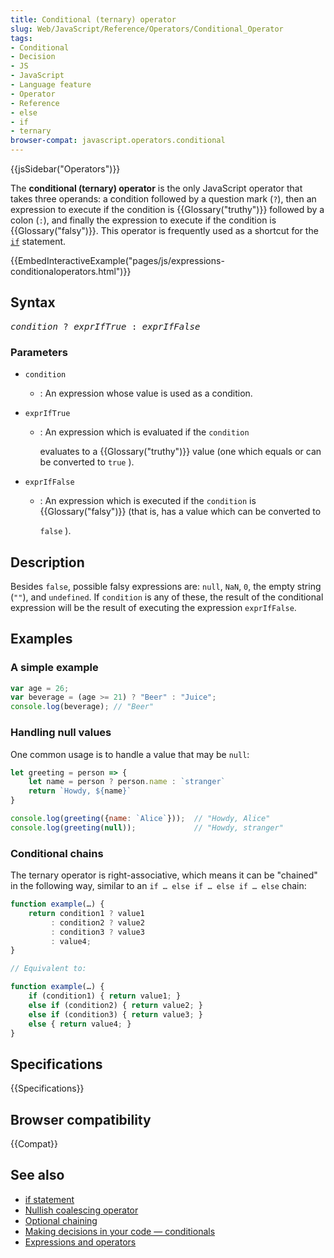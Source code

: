 ```yaml
---
title: Conditional (ternary) operator
slug: Web/JavaScript/Reference/Operators/Conditional_Operator
tags:
- Conditional
- Decision
- JS
- JavaScript
- Language feature
- Operator
- Reference
- else
- if
- ternary
browser-compat: javascript.operators.conditional
---
```

{{jsSidebar("Operators")}}

The **conditional (ternary) operator** is the only JavaScript operator that
takes three operands: a condition followed by a question mark (`?`), then an
expression to execute if the condition is {{Glossary("truthy")}} followed
by a colon (`:`), and finally the expression to execute if the condition is
{{Glossary("falsy")}}. This operator is frequently used as a shortcut for
the [`if`](/en-US/docs/Web/JavaScript/Reference/Statements/if...else) statement.

{{EmbedInteractiveExample("pages/js/expressions-conditionaloperators.html")}}

## Syntax

<pre
  class="brush: js"
><var>condition</var> ? <var>exprIfTrue</var> : <var>exprIfFalse</var></pre>

### Parameters

- `condition`
  - : An expression whose value is used as a condition.
- `exprIfTrue`

  - : An expression which is evaluated if the `condition`

    evaluates to a {{Glossary("truthy")}} value (one which equals or can
    be converted to `true` ).

- `exprIfFalse`

  - : An expression which is executed if the `condition` is
    {{Glossary("falsy")}} (that is, has a value which can be converted to

    `false` ).

## Description

Besides `false`, possible falsy expressions are: `null`, `NaN`, `0`, the empty
string (`""`), and `undefined`. If `condition` is any of these, the result of
the conditional expression will be the result of executing the expression
`exprIfFalse`.

## Examples

### A simple example

```js
var age = 26;
var beverage = (age >= 21) ? "Beer" : "Juice";
console.log(beverage); // "Beer"
```

### Handling null values

One common usage is to handle a value that may be `null`:

```js
let greeting = person => {
    let name = person ? person.name : `stranger`
    return `Howdy, ${name}`
}

console.log(greeting({name: `Alice`}));  // "Howdy, Alice"
console.log(greeting(null));             // "Howdy, stranger"
```

### Conditional chains

The ternary operator is right-associative, which means it can be "chained" in
the following way, similar to an `if … else if … else if … else` chain:

```js
function example(…) {
    return condition1 ? value1
         : condition2 ? value2
         : condition3 ? value3
         : value4;
}

// Equivalent to:

function example(…) {
    if (condition1) { return value1; }
    else if (condition2) { return value2; }
    else if (condition3) { return value3; }
    else { return value4; }
}
```

## Specifications

{{Specifications}}

## Browser compatibility

{{Compat}}

## See also

- [if statement](/en-US/docs/Web/JavaScript/Reference/Statements/if...else)
- [Nullish coalescing operator](/en-US/docs/Web/JavaScript/Reference/Operators/Nullish_coalescing_operator)
- [Optional chaining](/en-US/docs/Web/JavaScript/Reference/Operators/Optional_chaining)
- [Making decisions in your code — conditionals](/en-US/docs/Learn/JavaScript/Building_blocks/conditionals)
- [Expressions and operators](/en-US/docs/Web/JavaScript/Guide/Expressions_and_Operators)

